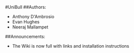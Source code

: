 #UniBull
##Authors:
* Anthony D'Ambrosio
* Evan Hughes
* Neeraj Mallampet

##Announcements:
* The Wiki is now full with links and installation instructions